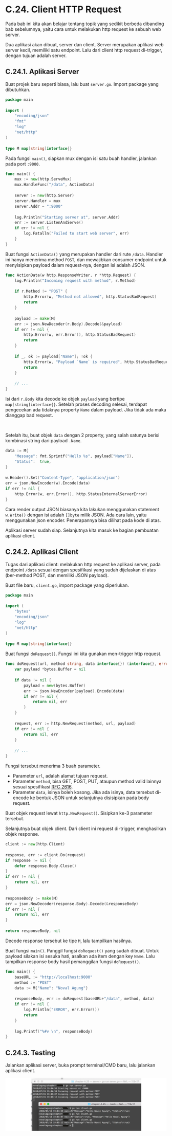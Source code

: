 # C.24. Client HTTP Request

Pada bab ini kita akan belajar tentang topik yang sedikit berbeda dibanding bab sebelumnya, yaitu cara untuk melakukan http request ke sebuah web server.

Dua aplikasi akan dibuat, server dan client. Server merupakan aplikasi web server kecil, memiliki  satu endpoint. Lalu dari client http request di-trigger, dengan tujuan adalah server.

## C.24.1. Aplikasi Server

Buat projek baru seperti biasa, lalu buat `server.go`. Import package yang dibutuhkan.

```go
package main

import (
    "encoding/json"
    "fmt"
    "log"
    "net/http"
)

type M map[string]interface{}
```

Pada fungsi `main()`, siapkan mux dengan isi satu buah handler, jalankan pada port `:9000`.

```go
func main() {
    mux := new(http.ServeMux)
    mux.HandleFunc("/data", ActionData)

    server := new(http.Server)
    server.Handler = mux
    server.Addr = ":9000"

    log.Println("Starting server at", server.Addr)
    err := server.ListenAndServe()
    if err != nil {
        log.Fatalln("Failed to start web server", err)
    }
}
```

Buat fungsi `ActionData()` yang merupakan handler dari rute `/data`. Handler ini hanya menerima method `POST`, dan mewajibkan consumer endpoint untuk menyisipkan payload dalam request-nya, dengan isi adalah JSON.

```go
func ActionData(w http.ResponseWriter, r *http.Request) {
    log.Println("Incoming request with method", r.Method)

    if r.Method != "POST" {
        http.Error(w, "Method not allowed", http.StatusBadRequest)
        return
    }

    payload := make(M)
    err := json.NewDecoder(r.Body).Decode(&payload)
    if err != nil {
        http.Error(w, err.Error(), http.StatusBadRequest)
        return
    }

    if _, ok := payload["Name"]; !ok {
        http.Error(w, "Payload `Name` is required", http.StatusBadRequest)
        return
    }

    // ...
}
```

Isi dari `r.Body` kita decode ke objek `payload` yang bertipe `map[string]interface{}`. Setelah proses decoding selesai, terdapat pengecekan ada tidaknya property `Name` dalam payload. Jika tidak ada maka dianggap bad request.

<div id="ads">&nbsp;</div>

Setelah itu, buat objek `data` dengan 2 property, yang salah satunya berisi kombinasi string dari payload `.Name`.

```go
data := M{
    "Message": fmt.Sprintf("Hello %s", payload["Name"]),
    "Status":  true,
}

w.Header().Set("Content-Type", "application/json")
err = json.NewEncoder(w).Encode(data)
if err != nil {
    http.Error(w, err.Error(), http.StatusInternalServerError)
}
```

Cara render output JSON biasanya kita lakukan menggunakan statement `w.Write()` dengan isi adalah `[]byte` milik JSON. Ada cara lain, yaitu menggunakan json encoder. Penerapannya bisa dilihat pada kode di atas.

Aplikasi server sudah siap. Selanjutnya kita masuk ke bagian pembuatan aplikasi client.

## C.24.2. Aplikasi Client

Tugas dari aplikasi client: melakukan http request ke aplikasi server, pada endpoint `/data` sesuai dengan spesifikasi yang sudah dijelaskan di atas (ber-method POST, dan memiliki JSON payload).

Buat file baru, `client.go`, import package yang diperlukan.

```go
package main

import (
    "bytes"
    "encoding/json"
    "log"
    "net/http"
)

type M map[string]interface{}
```

Buat fungsi `doRequest()`. Fungsi ini kita gunakan men-trigger http request.

```go
func doRequest(url, method string, data interface{}) (interface{}, error) {
    var payload *bytes.Buffer = nil

    if data != nil {
        payload = new(bytes.Buffer)
        err := json.NewEncoder(payload).Encode(data)
        if err != nil {
            return nil, err
        }
    }

    request, err := http.NewRequest(method, url, payload)
    if err != nil {
        return nil, err
    }

    // ...
}
```

Fungsi tersebut menerima 3 buah parameter.

 - Parameter `url`, adalah alamat tujuan request.
 - Parameter `method`, bisa GET, POST, PUT, ataupun method valid lainnya sesuai spesifikasi [RFC 2616](https://www.w3.org/Protocols/rfc2616/rfc2616-sec9.html).
 - Parameter `data`, isinya boleh kosong. Jika ada isinya, data tersebut di-encode ke bentuk JSON untuk selanjutnya disisipkan pada body request.

Buat objek request lewat `http.NewRequest()`. Sisipkan ke-3 parameter tersebut.

Selanjutnya buat objek client. Dari client ini request di-trigger, menghasilkan objek response.

```go
client := new(http.Client)

response, err := client.Do(request)
if response != nil {
    defer response.Body.Close()
}
if err != nil {
    return nil, err
}

responseBody := make(M)
err = json.NewDecoder(response.Body).Decode(&responseBody)
if err != nil {
    return nil, err
}

return responseBody, nil
```

Decode response tersebut ke tipe `M`, lalu tampilkan hasilnya.

Buat fungsi `main()`. Panggil fungsi `doRequest()` yang sudah dibuat. Untuk payload silakan isi sesuka hati, asalkan ada item dengan key `Name`. Lalu tampilkan response body hasil pemanggilan fungsi `doRequest()`.

```go
func main() {
    baseURL := "http://localhost:9000"
    method := "POST"
    data := M{"Name": "Noval Agung"}

    responseBody, err := doRequest(baseURL+"/data", method, data)
    if err != nil {
        log.Println("ERROR", err.Error())
        return
    }

    log.Printf("%#v \n", responseBody)
}
```

## C.24.3. Testing

Jalankan aplikasi server, buka prompt terminal/CMD baru, lalu jalankan aplikasi client.

![Testing](images/C.24_1_test_client_request.png)
